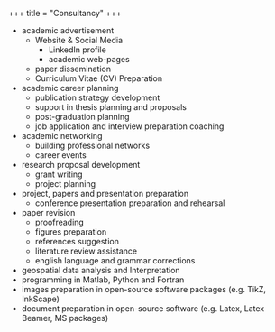 +++
title = "Consultancy"
+++

- academic advertisement
   - Website & Social Media
       - LinkedIn profile
       - academic web-pages
   - paper dissemination
   - Curriculum Vitae (CV) Preparation
- academic career planning
   - publication strategy development
   - support in thesis planning and proposals
   - post-graduation planning
   - job application and interview preparation coaching
- academic networking
   - building professional networks
   - career events
- research proposal development
   - grant writing
   - project planning
- project, papers and presentation preparation
   - conference presentation preparation and rehearsal
- paper revision
   - proofreading
   - figures preparation
   - references suggestion
   - literature review assistance
   - english language and grammar corrections
- geospatial data analysis and Interpretation
- programming in Matlab, Python and Fortran
- images preparation in open-source software packages (e.g. TikZ, InkScape)
- document preparation in open-source software (e.g. Latex, Latex Beamer, MS packages)